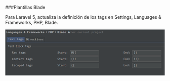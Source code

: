 ###Plantillas Blade

Para Laravel 5, actualiza la definición de los tags en Settings, Languages & Frameworks, PHP, Blade.

![Blade tags on PhpStorm](img/blade_on_phpstorm.PNG)